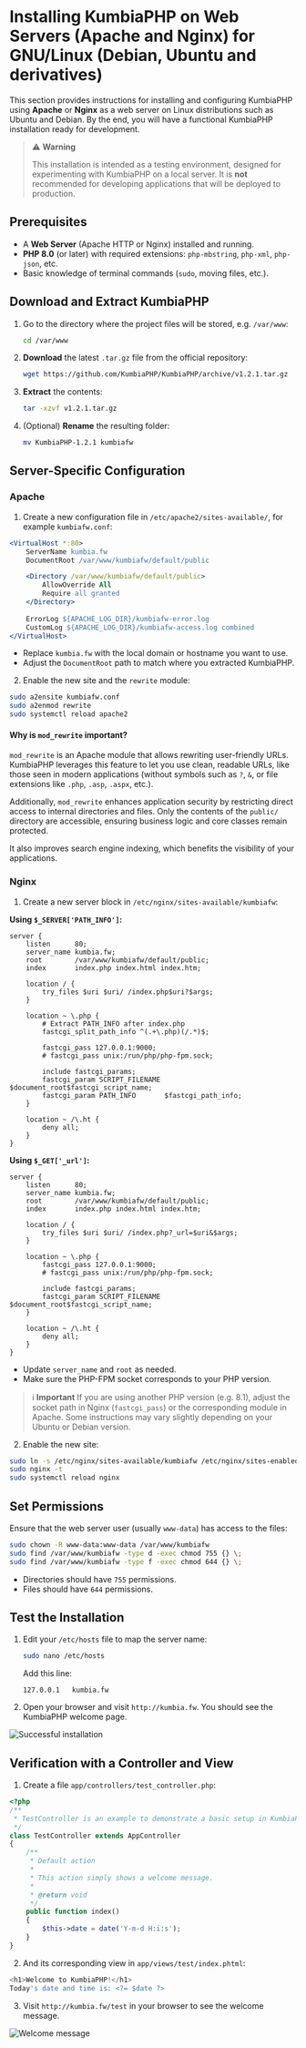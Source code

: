 # Installing KumbiaPHP on Web Servers (Apache and Nginx) for GNU/Linux (Debian, Ubuntu and derivatives)

This section provides instructions for installing and configuring KumbiaPHP using **Apache** or **Nginx** as a web
server on Linux distributions such as Ubuntu and Debian. By the end, you will have a functional KumbiaPHP installation
ready for development.

> ⚠️ **Warning**
>
> This installation is intended as a testing environment, designed for experimenting with KumbiaPHP on a local server.
> It is **not** recommended for developing applications that will be deployed to production.

## Prerequisites

* A **Web Server** (Apache HTTP or Nginx) installed and running.
* **PHP 8.0** (or later) with required extensions: `php-mbstring`, `php-xml`, `php-json`, etc.
* Basic knowledge of terminal commands (`sudo`, moving files, etc.).

## Download and Extract KumbiaPHP

1. Go to the directory where the project files will be stored, e.g. `/var/www`:

   ```bash
   cd /var/www
   ```

2. **Download** the latest `.tar.gz` file from the official repository:

   ```bash
   wget https://github.com/KumbiaPHP/KumbiaPHP/archive/v1.2.1.tar.gz
   ```

3. **Extract** the contents:

   ```bash
   tar -xzvf v1.2.1.tar.gz
   ```

4. (Optional) **Rename** the resulting folder:

   ```bash
   mv KumbiaPHP-1.2.1 kumbiafw
   ```

## Server-Specific Configuration

### Apache

1. Create a new configuration file in `/etc/apache2/sites-available/`, for example `kumbiafw.conf`:

```apache
<VirtualHost *:80>
    ServerName kumbia.fw
    DocumentRoot /var/www/kumbiafw/default/public

    <Directory /var/www/kumbiafw/default/public>
        AllowOverride All
        Require all granted
    </Directory>
    
    ErrorLog ${APACHE_LOG_DIR}/kumbiafw-error.log
    CustomLog ${APACHE_LOG_DIR}/kumbiafw-access.log combined
</VirtualHost>
```

* Replace `kumbia.fw` with the local domain or hostname you want to use.
* Adjust the `DocumentRoot` path to match where you extracted KumbiaPHP.

2. Enable the new site and the `rewrite` module:

```bash
sudo a2ensite kumbiafw.conf
sudo a2enmod rewrite
sudo systemctl reload apache2
```

#### Why is `mod_rewrite` important?

`mod_rewrite` is an Apache module that allows rewriting user-friendly URLs.
KumbiaPHP leverages this feature to let you use clean, readable URLs, like those seen in modern applications (without
symbols such as `?`, `&`, or file extensions like `.php`, `.asp`, `.aspx`, etc.).

Additionally, `mod_rewrite` enhances application security by restricting direct access to internal directories and
files. Only the contents of the `public/` directory are accessible, ensuring business logic and core classes remain
protected.

It also improves search engine indexing, which benefits the visibility of your applications.

### Nginx

1. Create a new server block in `/etc/nginx/sites-available/kumbiafw`:

**Using `$_SERVER['PATH_INFO']`:**

```nginx
server {
    listen      80;
    server_name kumbia.fw;
    root        /var/www/kumbiafw/default/public;
    index       index.php index.html index.htm;

    location / {
        try_files $uri $uri/ /index.php$uri?$args;
    }

    location ~ \.php {
        # Extract PATH_INFO after index.php
        fastcgi_split_path_info ^(.+\.php)(/.*)$;

        fastcgi_pass 127.0.0.1:9000;
        # fastcgi_pass unix:/run/php/php-fpm.sock;

        include fastcgi_params;
        fastcgi_param SCRIPT_FILENAME $document_root$fastcgi_script_name;
        fastcgi_param PATH_INFO       $fastcgi_path_info;
    }

    location ~ /\.ht {
        deny all;
    }
}
```

**Using `$_GET['_url']`:**

```nginx
server {
    listen      80;
    server_name kumbia.fw;
    root        /var/www/kumbiafw/default/public;
    index       index.php index.html index.htm;

    location / {
        try_files $uri $uri/ /index.php?_url=$uri&$args;
    }

    location ~ \.php {
        fastcgi_pass 127.0.0.1:9000;
        # fastcgi_pass unix:/run/php/php-fpm.sock;

        include fastcgi_params;
        fastcgi_param SCRIPT_FILENAME $document_root$fastcgi_script_name;
    }

    location ~ /\.ht {
        deny all;
    }
}
```

* Update `server_name` and `root` as needed.
* Make sure the PHP-FPM socket corresponds to your PHP version.

> ℹ️ **Important**
> If you are using another PHP version (e.g. 8.1), adjust the socket path in Nginx (`fastcgi_pass`) or the corresponding
> module in Apache. Some instructions may vary slightly depending on your Ubuntu or Debian version.

2. Enable the new site:

```bash
sudo ln -s /etc/nginx/sites-available/kumbiafw /etc/nginx/sites-enabled/
sudo nginx -t
sudo systemctl reload nginx
```

## Set Permissions

Ensure that the web server user (usually `www-data`) has access to the files:

```bash
sudo chown -R www-data:www-data /var/www/kumbiafw
sudo find /var/www/kumbiafw -type d -exec chmod 755 {} \;
sudo find /var/www/kumbiafw -type f -exec chmod 644 {} \;
```

* Directories should have `755` permissions.
* Files should have `644` permissions.

## Test the Installation

1. Edit your `/etc/hosts` file to map the server name:

   ```bash
   sudo nano /etc/hosts
   ```

   Add this line:

   ```
   127.0.0.1   kumbia.fw
   ```

2. Open your browser and visit `http://kumbia.fw`. You should see the KumbiaPHP welcome page.

![Successful installation](../images/welcome-page.jpg)

## Verification with a Controller and View

1. Create a file `app/controllers/test_controller.php`:

```php
<?php
/**
 * TestController is an example to demonstrate a basic setup in KumbiaPHP.
 */
class TestController extends AppController
{
    /**
     * Default action
     *
     * This action simply shows a welcome message.
     *
     * @return void
     */
    public function index()
    {
        $this->date = date('Y-m-d H:i:s');
    }
}
```

2. And its corresponding view in `app/views/test/index.phtml`:

```php
<h1>Welcome to KumbiaPHP!</h1>
Today's date and time is: <?= $date ?>
```

3. Visit `http://kumbia.fw/test` in your browser to see the welcome message.

![Welcome message](../images/test-welcome-message.jpg)
